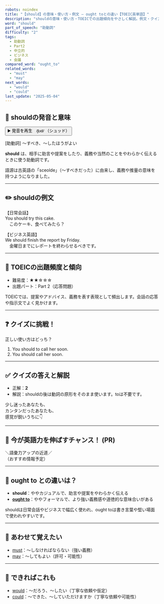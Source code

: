 ```yaml
---
robots: noindex
title: "【should】の意味・使い方・例文 ― ought toとの違い【TOEIC英単語】"
description: "shouldの意味・使い方・TOEICでの出題傾向をやさしく解説。例文・クイズ付きでought toとの違いもわかりやすく学べます。"
word: "should"
part_of_speech: "助動詞"
difficulty: "2"
tags:
  - 助動詞
  - Part2
  - 中立的
  - ビジネス
  - 会議
compared_word: "ought_to"
related_words:
  - "must"
  - "may"
next_words:
  - "would"
  - "could"
last_update: "2025-05-04"
---
```


## 🔰 shouldの発音と意味

<button class="play-audio" onclick="playTTS('should')">
  <span class="play-audio-main">
    ▶️ 発音を再生　/ʃʊd/
  </span>
  <span class="play-audio-sub">
    （シュッド）
  </span>
</button>

[助動詞] ～すべき、～したほうがよい

**should** は、相手に助言や提案をしたり、義務や当然のことをやわらかく伝えるときに使う助動詞です。

語源は古英語の「sceolde」（～すべきだった）に由来し、義務や推量の意味を持つようになりました。

---

## ✏️ shouldの例文

【日常会話】  
You should try this cake.  
　このケーキ、食べてみたら？

【ビジネス英語】  
We should finish the report by Friday.  
　金曜日までにレポートを終わらせるべきです。

---

## 🎯 TOEICの出題頻度と傾向

- 難易度：★★☆☆☆
- 出題パート：Part 2（応答問題）

TOEICでは、提案やアドバイス、義務を表す表現として頻出します。会話の応答や指示文でよく見かけます。

---

## ❓ クイズに挑戦！

正しい使い方はどっち？

1. You should to call her soon.  
2. You should call her soon.

---

## ✅ クイズの答えと解説

- 正解：**2**
- 解説：shouldの後は動詞の原形をそのまま使います。toは不要です。

少し迷ったあなたも、  
カンタンだったあなたも、  
感覚が鋭いうちに👇️

---

## 🚀 今が英語力を伸ばすチャンス！ (PR)

<div class="info-center">
＼語彙力アップの近道／<br>  
（おすすめ情報予定）
</div>

---

## 🤔  ought to との違いは？

- **should**：ややカジュアルで、助言や提案をやわらかく伝える
- **[ought to](/word/ought_to)**：ややフォーマルで、より強い義務感や道徳的な意味合いがある

shouldは日常会話やビジネスで幅広く使われ、ought toは書き言葉や堅い場面で使われやすいです。

---

## 🧩 あわせて覚えたい

- [must](/word/must)：～しなければならない（強い義務）
- [may](/word/may)：～してもよい（許可・可能性）

---

## 📖 できればこれも

- [would](/word/would)：～だろう、～したい（丁寧な依頼や仮定）
- [could](/word/could)：～できた、～していただけますか（丁寧な依頼や可能性）

<!-- cvid: aid06_bid48 -->
